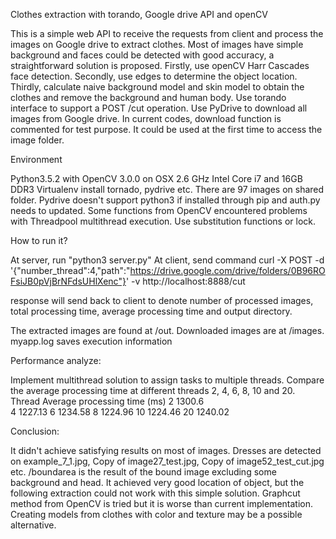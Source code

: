 Clothes extraction with torando, Google drive API and openCV
 
This is a simple web API to receive the requests from client and process the images on Google drive to extract clothes. Most of images have simple background and faces could be detected with good accuracy, a straightforward solution is proposed. Firstly, use openCV Harr Cascades face detection. Secondly, use edges to determine the object location. Thirdly, calculate naive background model and skin model to obtain the clothes and remove the background and human body. Use torando interface to support a POST /cut operation. Use PyDrive to download all images from Google drive. In current codes, download function is commented for test purpose. It could be used at the first time to access the image folder. 

Environment

Python3.5.2 with OpenCV 3.0.0 on OSX 2.6 GHz Intel Core i7 and 16GB DDR3
Virtualenv install tornado, pydrive etc. 
There are 97 images on shared folder.
Pydrive doesn't support python3 if installed through pip and auth.py needs to updated. 
Some functions from OpenCV encountered problems with Threadpool multithread execution. Use substitution functions or lock. 
   
How to run it? 

At server, run "python3 server.py"
At client, send command curl -X POST -d '{"number_thread":4,"path":"https://drive.google.com/drive/folders/0B96ROFsiJB0pVjBrNFdsUHlXenc"}' -v http://localhost:8888/cut

response will send back to client to denote number of processed images, total processing time, average processing time and output directory. 

The extracted images are found at /out. Downloaded images are at /images. myapp.log saves execution information 

Performance analyze:

Implement multithread solution to assign tasks to multiple threads. Compare the average processing time at different threads 2, 4, 6, 8, 10 and 20.     
Thread  Average processing time (ms)
2       1300.6      
4       1227.13
6       1234.58 
8       1224.96
10      1224.46
20      1240.02

Conclusion:

It didn't achieve satisfying results on most of images. Dresses are detected on example_7_1.jpg, Copy of image27_test.jpg, Copy of image52_test_cut.jpg etc. /boundarea is the result of the bound image excluding some background and head. It achieved very good location of object, but the following extraction could not work with this simple solution. Graphcut method from OpenCV is tried but it is worse than current implementation. Creating models from clothes with color and texture may be a possible alternative.   
      
